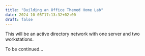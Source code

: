 ```yaml
---
title: "Building an Office Themed Home Lab"
date: 2024-10-05T17:13:32+02:00
draft: false
---
```


This will be an active directory network with one server and two workstations.


To be continued...

